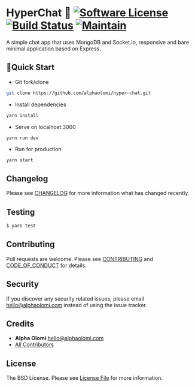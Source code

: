 # HyperChat 💬 [![Software License][ico-license]](LICENSE.md) [![Build Status][ico-travis]][link-travis] [![Maintain ][ico-maintain]][link-repo]

A simple chat app that uses MongoDB and Socket.io, responsive and bare minimal application based on Express.

## 🚀Quick Start

- Git fork/clone

```bash
git clone https://github.com/alphaolomi/hyper-chat.git
```

<!-- - Copy

```
cp .env.example .env
# add MongoURI in .env
``` -->

- Install dependencies

```bash
yarn install
```

- Serve on localhost:3000

```bash
yarn run dev
```

- Run for production

```
yarn start
```

## Changelog

Please see [CHANGELOG](CHANGELOG.md) for more information what has changed recently.

## Testing

```bash
$ yarn test
```

## Contributing

Pull requests are welcome. Please see [CONTRIBUTING](./.github/CONTRIBUTING.md) and [CODE_OF_CONDUCT](./.github/CODE_OF_CONDUCT.md) for details.

## Security

If you discover any security related issues, please email [hello@alphaolomi.com](mailto:hello@alphaolomi.com) instead of using the issue tracker.

## Credits

- **Alpha Olomi** [hello@alphaolomi.com](hello@alphaolomi.com)
- [All Contributors][link-contributors]

## License

The BSD License. Please see [License File](LICENSE) for more information.


[ico-license]: https://img.shields.io/badge/license-Apache2-brightgreen.svg?style=flat-square
[ico-travis]: https://img.shields.io/travis/alphaolomi/todo-in-vue/master.svg?style=flat-square
[ico-maintain]: https://img.shields.io/badge/Maintained%3F-yes-green.svg?style=flat-square
[link-travis]: https://travis-ci.org/alphaolomi/wazo
[link-repo]: https://github.com/alphaolomi/forum
[link-author]: https://github.com/alphaolomi
[link-contributors]: ../../contributors
